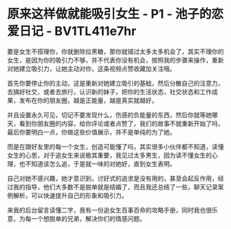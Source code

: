# 原来这样做就能吸引女生 - P1 - 池子的恋爱日记 - BV1TL411e7hr

要是女生不搭理你，你就删除拉黑糖，那你就错过太多太多机会了，其实不理你的女生，是因为你的吸引力不够，并不代表你没有机会，按照我的步骤来操作，重新对她建立吸引力，让她主动对你，这条视频点赞收藏加关注哦。

首先你要停止你的主动，这是重新对她建立吸引的基础，然后分散自己的注意力，去搞好社交，或者去旅行，认识新的妹子，把你的生活状态，社交状态和工作成果，发布在你的朋友圈，越是正能量，越是真实就越好。

并且设置永久可见，切记不要发现什么，伤感的负能量的东西，然后你就等她哪天，看到你朋友圈的内容，给你评论或者点赞了，我们的故事不就重新开始了吗，最后你要明白一点，你做这些价值展示，并不是单纯的为了她。

而是在跟好友里的每一个女生，创造可能懂了吗，其实很多小伙伴都不知道，读懂女生的心思，对于追女生来说极其重要，我见过太多男生，因为读不懂女生的心理，也不知道该怎么追，于是就一味的对她好，直到女生表明。

自己对她不感兴趣，她才意识到，讨好式的追求是没有用的，甚至会起反作用，经过我的指导，他们大多数不是脱单就是结婚了，而且我还总结了一些，聊天记录案例解析，可以快速提升自己的形象和吸引力。

来我的后台留言读懂二字，我有一份追女生百事百命的攻略手册，同时我也很乐意，为每一个想脱单的兄弟，解决你们的情感问题。